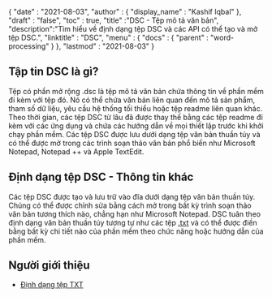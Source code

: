 {
  "date" : "2021-08-03",
  "author" : {
    "display_name" : "Kashif Iqbal"
},
  "draft" : "false",
  "toc" : true,
  "title" :"DSC - Tệp mô tả văn bản",
  "description":"Tìm hiểu về định dạng tệp DSC và các API có thể tạo và mở tệp DSC.",
  "linktitle" : "DSC",
  "menu" : {
    "docs" : {
      "parent" : "word-processing"
}
},
  "lastmod" : "2021-08-03"
}

## Tập tin DSC là gì?

Tệp có phần mở rộng .dsc là tệp mô tả văn bản chứa thông tin về phần mềm đi kèm với tệp đó. Nó có thể chứa văn bản liên quan đến mô tả sản phẩm, tham số dữ liệu, yêu cầu hệ thống tối thiểu hoặc tệp readme liên quan khác. Theo thời gian, các tệp DSC từ lâu đã được thay thế bằng các tệp readme đi kèm với các ứng dụng và chứa các hướng dẫn về mọi thiết lập trước khi khởi chạy phần mềm. Các tệp DSC được lưu dưới dạng tệp văn bản thuần túy và có thể được mở trong các trình soạn thảo văn bản phổ biến như Microsoft Notepad, Notepad ++ và Apple TextEdit.

## Định dạng tệp DSC - Thông tin khác

Các tệp DSC được tạo và lưu trữ vào đĩa dưới dạng tệp văn bản thuần túy. Chúng có thể được chỉnh sửa bằng cách mở trong bất kỳ trình soạn thảo văn bản tương thích nào, chẳng hạn như Microsoft Notepad. DSC tuân theo định dạng văn bản thuần túy tương tự như các tệp [.txt](/vi/word-processing/txt/) và có thể được điền bằng bất kỳ chi tiết nào của phần mềm theo chức năng hoặc hướng dẫn của phần mềm.

## Người giới thiệu

* [Định dạng tệp TXT](https://en.wikipedia.org/wiki/Text_file)

